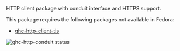 HTTP client package with conduit interface and HTTPS support.

This package requires the following packages not available in Fedora:

* [ghc-http-client-tls](../ghc-http-client-tls)

![ghc-http-conduit status](https://copr.fedorainfracloud.org/coprs/dshea/bdcs-haskell-deps/package/ghc-http-conduit/status_image/last_build.png)
